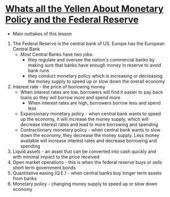 # [Whats all the Yellen About Monetary Policy and the Federal Reserve](https://www.youtube.com/watch?v=1dq7mMort9o&list=PL1oDmcs0xTD-dJN1PL2N1urX0EKupBJCQ&index=11)
- Main outtakes of this lesson
1. The Federal Reserve is the central bank of US. Europe has the European Central Bank
    - Most Central Banks have two jobs:
        - they regulate and oversee the nation's commercial banks by making sure that banks have enough money in reserve to avoid bank runs
        - they conduct monetary policy which is increasing or decreasing the money supply to speed up or slow down the overall economy
2. Interest rate - the price of borrowing money
    - When interest rates are low, borrowers will find it easier to pay back loans so they will borrow more and spend more
        - When interest rates are high, borrowers borrow less and spend less 
    - Expansionary monetary policy - when central bank wants to speed up the economy, it will increase the money supply, which will decrease interest rates and lead to more borrowing and spending
    - Contractionary monetary policy - when central bank wants to slow down the economy, they decrease the money supply. Less money available will increase interest rates and decrease borrowing and spending 
3. Liquid assets - an asset that can be converted into cash quickly and with minimal impact to the price received
4. Open market operations - this is when the federal reserve buys or sells short term government bonds
5. Quantitative easing (Q.E.) - when central banks buy longer term assets from banks
6. Monetary policy - changing money supply to speed up or slow down economy
